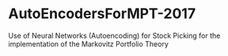 # AutoEncodersForMPT-2017
Use of Neural Networks (Autoencoding) for Stock Picking for the implementation of the Markovitz Portfolio Theory
